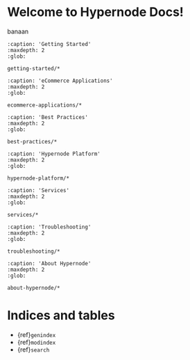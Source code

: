 # Welcome to Hypernode Docs!
banaan

```{toctree}
:caption: 'Getting Started'
:maxdepth: 2
:glob:

getting-started/*
```

```{toctree}
:caption: 'eCommerce Applications'
:maxdepth: 2
:glob:

ecommerce-applications/*
```

```{toctree}
:caption: 'Best Practices'
:maxdepth: 2
:glob:

best-practices/*
```

```{toctree}
:caption: 'Hypernode Platform'
:maxdepth: 2
:glob:

hypernode-platform/*
```

```{toctree}
:caption: 'Services'
:maxdepth: 2
:glob:

services/*
```

```{toctree}
:caption: 'Troubleshooting'
:maxdepth: 2
:glob:

troubleshooting/*
```

```{toctree}
:caption: 'About Hypernode'
:maxdepth: 2
:glob:

about-hypernode/*
```

# Indices and tables

- {ref}`genindex`
- {ref}`modindex`
- {ref}`search`
